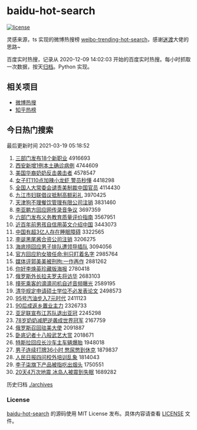 # baidu-hot-search

[![license](https://img.shields.io/github/license/Arrackisarookie/baidu-hot-search)](https://github.com/Arrackisarookie/baidu-hot-search/blob/master/LICENSE)

灵感来源，ts 实现的微博热搜榜 [weibo-trending-hot-search](https://github.com/justjavac/weibo-trending-hot-search)，感谢[迷渡](https://github.com/justjavac)大佬的思路~

百度实时热搜，记录从 2020-12-09 14:02:03 开始的百度实时热搜。每小时抓取一次数据，按天[归档](./archives)。Python 实现。

## 相关项目
+ [微博热搜](https://github.com/Arrackisarookie/weibo-hot-search)
+ [知乎热榜](https://github.com/Arrackisarookie/zhihu-top-search)

## 今日热门搜索

<!-- Rank Begin -->

最后更新时间 2021-03-19 05:18:52

1. [三部门发布18个新职业](http://www.baidu.com/baidu?cl=3&tn=SE_baiduhomet8_jmjb7mjw&rsv_dl=fyb_top&fr=top1000&wd=%C8%FD%B2%BF%C3%C5%B7%A2%B2%BC18%B8%F6%D0%C2%D6%B0%D2%B5) 4916693
1. [西安新增1例本土确诊病例](http://www.baidu.com/baidu?cl=3&tn=SE_baiduhomet8_jmjb7mjw&rsv_dl=fyb_top&fr=top1000&wd=%CE%F7%B0%B2%D0%C2%D4%F61%C0%FD%B1%BE%CD%C1%C8%B7%D5%EF%B2%A1%C0%FD) 4744609
1. [美国华裔奶奶反击袭击者](http://www.baidu.com/baidu?cl=3&tn=SE_baiduhomet8_jmjb7mjw&rsv_dl=fyb_top&fr=top1000&wd=%C3%C0%B9%FA%BB%AA%D2%E1%C4%CC%C4%CC%B7%B4%BB%F7%CF%AE%BB%F7%D5%DF) 4578547
1. [女子打110点加辣小龙虾 警员秒懂](http://www.baidu.com/baidu?cl=3&tn=SE_baiduhomet8_jmjb7mjw&rsv_dl=fyb_top&fr=top1000&wd=%C5%AE%D7%D3%B4%F2110%B5%E3%BC%D3%C0%B1%D0%A1%C1%FA%CF%BA%20%BE%AF%D4%B1%C3%EB%B6%AE) 4418298
1. [全国人大常委会谴责美制裁中国官员](http://www.baidu.com/baidu?cl=3&tn=SE_baiduhomet8_jmjb7mjw&rsv_dl=fyb_top&fr=top1000&wd=%C8%AB%B9%FA%C8%CB%B4%F3%B3%A3%CE%AF%BB%E1%C7%B4%D4%F0%C3%C0%D6%C6%B2%C3%D6%D0%B9%FA%B9%D9%D4%B1) 4114430
1. [九江市妇联倡议抵制高额彩礼](http://www.baidu.com/baidu?cl=3&tn=SE_baiduhomet8_jmjb7mjw&rsv_dl=fyb_top&fr=top1000&wd=%BE%C5%BD%AD%CA%D0%B8%BE%C1%AA%B3%AB%D2%E9%B5%D6%D6%C6%B8%DF%B6%EE%B2%CA%C0%F1) 3970425
1. [天津狗不理餐饮管理有限公司注销](http://www.baidu.com/baidu?cl=3&tn=SE_baiduhomet8_jmjb7mjw&rsv_dl=fyb_top&fr=top1000&wd=%CC%EC%BD%F2%B9%B7%B2%BB%C0%ED%B2%CD%D2%FB%B9%DC%C0%ED%D3%D0%CF%DE%B9%AB%CB%BE%D7%A2%CF%FA) 3831460
1. [李亚鹏方回应网传录音争议](http://www.baidu.com/baidu?cl=3&tn=SE_baiduhomet8_jmjb7mjw&rsv_dl=fyb_top&fr=top1000&wd=%C0%EE%D1%C7%C5%F4%B7%BD%BB%D8%D3%A6%CD%F8%B4%AB%C2%BC%D2%F4%D5%F9%D2%E9) 3697359
1. [六部门发布义务教育质量评价指南](http://www.baidu.com/baidu?cl=3&tn=SE_baiduhomet8_jmjb7mjw&rsv_dl=fyb_top&fr=top1000&wd=%C1%F9%B2%BF%C3%C5%B7%A2%B2%BC%D2%E5%CE%F1%BD%CC%D3%FD%D6%CA%C1%BF%C6%C0%BC%DB%D6%B8%C4%CF) 3567951
1. [近百年前男孩自信用英文介绍中国](http://www.baidu.com/baidu?cl=3&tn=SE_baiduhomet8_jmjb7mjw&rsv_dl=fyb_top&fr=top1000&wd=%BD%FC%B0%D9%C4%EA%C7%B0%C4%D0%BA%A2%D7%D4%D0%C5%D3%C3%D3%A2%CE%C4%BD%E9%C9%DC%D6%D0%B9%FA) 3443073
1. [中国有超3亿人存在睡眠障碍](http://www.baidu.com/baidu?cl=3&tn=SE_baiduhomet8_jmjb7mjw&rsv_dl=fyb_top&fr=top1000&wd=%D6%D0%B9%FA%D3%D0%B3%AC3%D2%DA%C8%CB%B4%E6%D4%DA%CB%AF%C3%DF%D5%CF%B0%AD) 3322565
1. [李诞黑尾酱合资公司注销](http://www.baidu.com/baidu?cl=3&tn=SE_baiduhomet8_jmjb7mjw&rsv_dl=fyb_top&fr=top1000&wd=%C0%EE%B5%AE%BA%DA%CE%B2%BD%B4%BA%CF%D7%CA%B9%AB%CB%BE%D7%A2%CF%FA) 3206275
1. [海底捞回应男子排队遭领导插队](http://www.baidu.com/baidu?cl=3&tn=SE_baiduhomet8_jmjb7mjw&rsv_dl=fyb_top&fr=top1000&wd=%BA%A3%B5%D7%C0%CC%BB%D8%D3%A6%C4%D0%D7%D3%C5%C5%B6%D3%D4%E2%C1%EC%B5%BC%B2%E5%B6%D3) 3094056
1. [官方回应豹女狼任命:别只盯着名字](http://www.baidu.com/baidu?cl=3&tn=SE_baiduhomet8_jmjb7mjw&rsv_dl=fyb_top&fr=top1000&wd=%B9%D9%B7%BD%BB%D8%D3%A6%B1%AA%C5%AE%C0%C7%C8%CE%C3%FC%3A%B1%F0%D6%BB%B6%A2%D7%C5%C3%FB%D7%D6) 2985764
1. [媒体评郭美美被刑拘:一作再作](http://www.baidu.com/baidu?cl=3&tn=SE_baiduhomet8_jmjb7mjw&rsv_dl=fyb_top&fr=top1000&wd=%C3%BD%CC%E5%C6%C0%B9%F9%C3%C0%C3%C0%B1%BB%D0%CC%BE%D0%3A%D2%BB%D7%F7%D4%D9%D7%F7) 2881262
1. [你好李焕英珍藏版海报](http://www.baidu.com/baidu?cl=3&tn=SE_baiduhomet8_jmjb7mjw&rsv_dl=fyb_top&fr=top1000&wd=%C4%E3%BA%C3%C0%EE%BB%C0%D3%A2%D5%E4%B2%D8%B0%E6%BA%A3%B1%A8) 2780418
1. [俄罗斯外长拉夫罗夫将访华](http://www.baidu.com/baidu?cl=3&tn=SE_baiduhomet8_jmjb7mjw&rsv_dl=fyb_top&fr=top1000&wd=%B6%ED%C2%DE%CB%B9%CD%E2%B3%A4%C0%AD%B7%F2%C2%DE%B7%F2%BD%AB%B7%C3%BB%AA) 2683103
1. [撞死乘客的滴滴司机自述音频曝光](http://www.baidu.com/baidu?cl=3&tn=SE_baiduhomet8_jmjb7mjw&rsv_dl=fyb_top&fr=top1000&wd=%D7%B2%CB%C0%B3%CB%BF%CD%B5%C4%B5%CE%B5%CE%CB%BE%BB%FA%D7%D4%CA%F6%D2%F4%C6%B5%C6%D8%B9%E2) 2589195
1. [清华规定申请硕士学位不必发表论文](http://www.baidu.com/baidu?cl=3&tn=SE_baiduhomet8_jmjb7mjw&rsv_dl=fyb_top&fr=top1000&wd=%C7%E5%BB%AA%B9%E6%B6%A8%C9%EA%C7%EB%CB%B6%CA%BF%D1%A7%CE%BB%B2%BB%B1%D8%B7%A2%B1%ED%C2%DB%CE%C4) 2498573
1. [95号汽油步入7元时代](http://www.baidu.com/baidu?cl=3&tn=SE_baiduhomet8_jmjb7mjw&rsv_dl=fyb_top&fr=top1000&wd=95%BA%C5%C6%FB%D3%CD%B2%BD%C8%EB7%D4%AA%CA%B1%B4%FA) 2411123
1. [90后成返乡置业主力](http://www.baidu.com/baidu?cl=3&tn=SE_baiduhomet8_jmjb7mjw&rsv_dl=fyb_top&fr=top1000&wd=90%BA%F3%B3%C9%B7%B5%CF%E7%D6%C3%D2%B5%D6%F7%C1%A6) 2326733
1. [亚足联宣布江苏队退出亚冠](http://www.baidu.com/baidu?cl=3&tn=SE_baiduhomet8_jmjb7mjw&rsv_dl=fyb_top&fr=top1000&wd=%D1%C7%D7%E3%C1%AA%D0%FB%B2%BC%BD%AD%CB%D5%B6%D3%CD%CB%B3%F6%D1%C7%B9%DA) 2245298
1. [78岁奶奶减肥逆袭成世界冠军](http://www.baidu.com/baidu?cl=3&tn=SE_baiduhomet8_jmjb7mjw&rsv_dl=fyb_top&fr=top1000&wd=78%CB%EA%C4%CC%C4%CC%BC%F5%B7%CA%C4%E6%CF%AE%B3%C9%CA%C0%BD%E7%B9%DA%BE%FC) 2167759
1. [俄罗斯召回驻美大使](http://www.baidu.com/baidu?cl=3&tn=SE_baiduhomet8_jmjb7mjw&rsv_dl=fyb_top&fr=top1000&wd=%B6%ED%C2%DE%CB%B9%D5%D9%BB%D8%D7%A4%C3%C0%B4%F3%CA%B9) 2091887
1. [卧底记者十八般武艺大赏](http://www.baidu.com/baidu?cl=3&tn=SE_baiduhomet8_jmjb7mjw&rsv_dl=fyb_top&fr=top1000&wd=%CE%D4%B5%D7%BC%C7%D5%DF%CA%AE%B0%CB%B0%E3%CE%E4%D2%D5%B4%F3%C9%CD) 2018671
1. [特斯拉回应长沙车主车辆爆胎](http://www.baidu.com/baidu?cl=3&tn=SE_baiduhomet8_jmjb7mjw&rsv_dl=fyb_top&fr=top1000&wd=%CC%D8%CB%B9%C0%AD%BB%D8%D3%A6%B3%A4%C9%B3%B3%B5%D6%F7%B3%B5%C1%BE%B1%AC%CC%A5) 1948018
1. [男子连续打牌36小时 憋尿憋到休克](http://www.baidu.com/baidu?cl=3&tn=SE_baiduhomet8_jmjb7mjw&rsv_dl=fyb_top&fr=top1000&wd=%C4%D0%D7%D3%C1%AC%D0%F8%B4%F2%C5%C636%D0%A1%CA%B1%20%B1%EF%C4%F2%B1%EF%B5%BD%D0%DD%BF%CB) 1879837
1. [人民日报四问校外培训乱象](http://www.baidu.com/baidu?cl=3&tn=SE_baiduhomet8_jmjb7mjw&rsv_dl=fyb_top&fr=top1000&wd=%C8%CB%C3%F1%C8%D5%B1%A8%CB%C4%CE%CA%D0%A3%CD%E2%C5%E0%D1%B5%C2%D2%CF%F3) 1814043
1. [李子柒旗下产品被指吃出烟头](http://www.baidu.com/baidu?cl=3&tn=SE_baiduhomet8_jmjb7mjw&rsv_dl=fyb_top&fr=top1000&wd=%C0%EE%D7%D3%C6%E2%C6%EC%CF%C2%B2%FA%C6%B7%B1%BB%D6%B8%B3%D4%B3%F6%D1%CC%CD%B7) 1750551
1. [20天4万次地震 冰岛人被震到失眠](http://www.baidu.com/baidu?cl=3&tn=SE_baiduhomet8_jmjb7mjw&rsv_dl=fyb_top&fr=top1000&wd=20%CC%EC4%CD%F2%B4%CE%B5%D8%D5%F0%20%B1%F9%B5%BA%C8%CB%B1%BB%D5%F0%B5%BD%CA%A7%C3%DF) 1689282
<!-- Rank End -->

历史归档 [./archives](./archives)

### License

[baidu-hot-search](https://github.com/Arrackisarookie/baidu-hot-search) 的源码使用 MIT License 发布。具体内容请查看 [LICENSE](./LICENSE) 文件。
